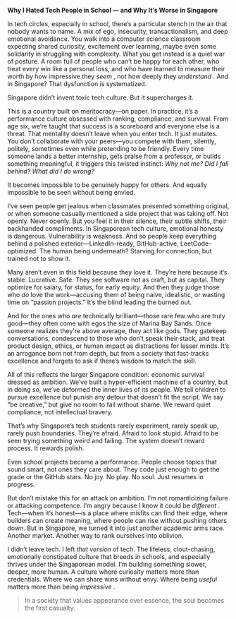 **Why I Hated Tech People in School — and Why It’s Worse in Singapore**

In tech circles, especially in school, there’s a particular stench in the air that nobody wants to name. A mix of ego, insecurity, transactionalism, and deep emotional avoidance. You walk into a computer science classroom expecting shared curiosity, excitement over learning, maybe even some solidarity in struggling with complexity. What you get instead is a quiet war of posture. A room full of people who can’t be happy for each other, who treat every win like a personal loss, and who have learned to measure their worth by how impressive they _seem_ , not how deeply they _understand_ . And in Singapore? That dysfunction is systematized.

Singapore didn’t invent toxic tech culture. But it supercharges it.

This is a country built on meritocracy—on paper. In practice, it’s a performance culture obsessed with ranking, compliance, and survival. From age six, we’re taught that success is a scoreboard and everyone else is a threat. That mentality doesn’t leave when you enter tech. It just mutates. You don’t collaborate with your peers—you compete with them, silently, politely, sometimes even while pretending to be friendly. Every time someone lands a better internship, gets praise from a professor, or builds something meaningful, it triggers this twisted instinct: _Why not me? Did I fall behind? What did I do wrong?_

It becomes impossible to be genuinely happy for others. And equally impossible to be seen without being envied.

I’ve seen people get jealous when classmates presented something original, or when someone casually mentioned a side project that was taking off. Not openly. Never openly. But you feel it in their silence, their subtle shifts, their backhanded compliments. In Singaporean tech culture, emotional honesty is dangerous. Vulnerability is weakness. And so people keep everything behind a polished exterior—LinkedIn-ready, GitHub-active, LeetCode-optimized. The human being underneath? Starving for connection, but trained not to show it.

Many aren’t even in this field because they love it. They’re here because it’s stable. Lucrative. Safe. They see software not as craft, but as capital. They optimize for salary, for status, for early equity. And then they judge those who _do_ love the work—accusing them of being naive, idealistic, or wasting time on “passion projects.” It’s the blind leading the burned out.

And for the ones who _are_ technically brilliant—those rare few who are truly good—they often come with egos the size of Marina Bay Sands. Once someone realizes they're above average, they act like gods. They gatekeep conversations, condescend to those who don’t speak their stack, and treat product design, ethics, or human impact as distractions for lesser minds. It’s an arrogance born not from depth, but from a society that fast-tracks excellence and forgets to ask if there’s wisdom to match the skill.

All of this reflects the larger Singapore condition: economic survival dressed as ambition. We’ve built a hyper-efficient machine of a country, but in doing so, we’ve deformed the inner lives of its people. We tell children to pursue excellence but punish any detour that doesn’t fit the script. We say “be creative,” but give no room to fail without shame. We reward quiet compliance, not intellectual bravery.

That’s why Singapore’s tech students rarely experiment, rarely speak up, rarely push boundaries. They’re afraid. Afraid to look stupid. Afraid to be seen trying something weird and failing. The system doesn’t reward process. It rewards polish.

Even school projects become a performance. People choose topics that sound smart, not ones they care about. They code just enough to get the grade or the GitHub stars. No joy. No play. No soul. Just resumes in progress.

But don’t mistake this for an attack on ambition. I’m not romanticizing failure or attacking competence. I’m angry because I know it could be _different_ . Tech—when it’s honest—is a place where misfits can find their edge, where builders can create meaning, where people can rise without pushing others down. But in Singapore, we turned it into just another academic arms race. Another market. Another way to rank ourselves into oblivion.

I didn’t leave tech. I left _that version_ of tech. The lifeless, clout-chasing, emotionally constipated culture that breeds in schools, and especially thrives under the Singaporean model. I’m building something slower, deeper, more human. A culture where curiosity matters more than credentials. Where we can share wins without envy. Where being _useful_ matters more than being _impressive_ .

> In a society that values appearance over essence, the soul becomes the first casualty.
